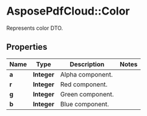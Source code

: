 ﻿# AsposePdfCloud::Color
Represents color DTO.

## Properties
Name | Type | Description | Notes
------------ | ------------- | ------------- | -------------
**a** | **Integer** | Alpha component. | 
**r** | **Integer** | Red component. | 
**g** | **Integer** | Green component. | 
**b** | **Integer** | Blue component. | 


